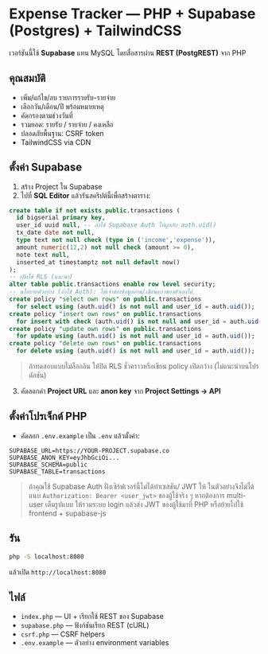 
# Expense Tracker — PHP + Supabase (Postgres) + TailwindCSS

เวอร์ชันนี้ใช้ **Supabase** แทน MySQL โดยสื่อสารผ่าน **REST (PostgREST)** จาก PHP

## คุณสมบัติ
- เพิ่ม/แก้ไข/ลบ รายการรายรับ-รายจ่าย
- เลือกวัน/เดือน/ปี พร้อมหมายเหตุ
- คัดกรองตามช่วงวันที่
- รวมยอด: รายรับ / รายจ่าย / คงเหลือ
- ปลอดภัยพื้นฐาน: CSRF token
- TailwindCSS via CDN

## ตั้งค่า Supabase
1. สร้าง Project ใน Supabase
2. ไปที่ **SQL Editor** แล้วรันสคริปต์นี้เพื่อสร้างตาราง:
```sql
create table if not exists public.transactions (
  id bigserial primary key,
  user_id uuid null, -- ถ้าใช้ Supabase Auth ให้ผูกกับ auth.uid()
  tx_date date not null,
  type text not null check (type in ('income','expense')),
  amount numeric(12,2) not null check (amount >= 0),
  note text null,
  inserted_at timestamptz not null default now()
);
-- เปิดใช้ RLS (แนะนำ)
alter table public.transactions enable row level security;
-- นโยบายตัวอย่าง (ถ้าใช้ Auth): ให้เจ้าของข้อมูลอ่าน/เขียนแถวของตัวเองได้
create policy "select own rows" on public.transactions
  for select using (auth.uid() is not null and user_id = auth.uid());
create policy "insert own rows" on public.transactions
  for insert with check (auth.uid() is not null and user_id = auth.uid());
create policy "update own rows" on public.transactions
  for update using (auth.uid() is not null and user_id = auth.uid());
create policy "delete own rows" on public.transactions
  for delete using (auth.uid() is not null and user_id = auth.uid());
```
> ถ้าทดสอบแบบไม่ล็อกอิน ให้ปิด RLS ชั่วคราวหรือเขียน policy เปิดกว้าง (ไม่แนะนำบนโปรดักชัน)

3. คัดลอกค่า **Project URL** และ **anon key** จาก **Project Settings → API**

## ตั้งค่าโปรเจ็กต์ PHP
- คัดลอก `.env.example` เป็น `.env` แล้วตั้งค่า:
```
SUPABASE_URL=https://YOUR-PROJECT.supabase.co
SUPABASE_ANON_KEY=eyJhbGciOi...
SUPABASE_SCHEMA=public
SUPABASE_TABLE=transactions
```
> ถ้าคุณใช้ Supabase Auth ฝั่งเซิร์ฟเวอร์นี้ไม่ได้ทำเซสชัน/ JWT ให้ ในตัวอย่างจึงไม่ได้แนบ `Authorization: Bearer <user_jwt>` ของผู้ใช้จริง ๆ หากต้องการ multi-user เต็มรูปแบบ ให้รวมระบบ login แล้วส่ง JWT ของผู้ใช้มาที่ PHP หรือย้ายไปใช้ frontend + supabase-js

## รัน
```bash
php -S localhost:8080
```
แล้วเปิด `http://localhost:8080`

## ไฟล์
- `index.php` — UI + เรียกใช้ REST ของ Supabase
- `supabase.php` — ฟังก์ชันเรียก REST (cURL)
- `csrf.php` — CSRF helpers
- `.env.example` — ตัวอย่าง environment variables

